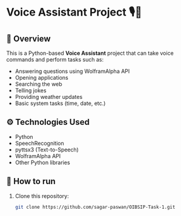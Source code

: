 # Voice Assistant Project 🎙️🤖

## 📌 Overview
This is a Python-based **Voice Assistant** project that can take voice commands and perform tasks such as:
- Answering questions using WolframAlpha API
- Opening applications
- Searching the web
- Telling jokes
- Providing weather updates
- Basic system tasks (time, date, etc.)

## ⚙️ Technologies Used
- Python
- SpeechRecognition
- pyttsx3 (Text-to-Speech)
- WolframAlpha API
- Other Python libraries

## 🚀 How to run
1. Clone this repository:
   ```bash
   git clone https://github.com/sagar-paswan/OIBSIP-Task-1.git
